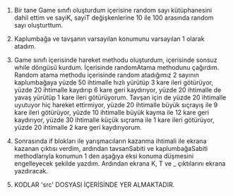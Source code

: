 1. Bir tane Game sınıfı oluşturdum içerisine random sayı kütüphanesini dahil ettim ve sayiK, sayiT değişkenlerine 10 ile 100 arasında random sayı oluşturttum.

2. Kaplumbağa ve tavşanın varsayılan konumunu varsayılan 1 olarak atadım.

3. Game sınıfı içerisinde hareket methodu oluşturdum, içerisinde sonsuz while döngüsü kurdum. İçerisinde randomAtama methodunu çağırdım. Random atama methodu içerisinde random atadığımız 2 sayının kaplumbağaya yüzde 50 ihtimalle hızlı yürütüp 3 kare ileri götürüyor, yüzde 20 ihtimalle kaydırıp 6 kare geri kaydırıyor, yüzde 20 ihtimalle de yavaş yürütüp 1 kare ileri götürüyorum. Tavşan için de yüzde 20 ihtimalle uyutuyor hiç hareket ettirmiyor, yüzde 20 ihtimalle büyük sıçrayış ile 9 kare ileri götürüyor, yüzde 10 ihtimalle büyük kayma ile 12 kare geri kaydırıyor, yüzde 30 ihtimalle küçük sıçrama ile 1 kare ileri götürüyor, yüzde 20 ihtimalle 2 kare geri kaydırıyorum.
   
5. Sonrasında if blokları ile yarışmacıların kazanma ihtimali ile ekrana kazanan çıktısı verdim, ardından tavsanSabiti ve kaplumbağaSabiti methodlarıyla konumun 1 den aşağıya eksi konuma düşmesini engelleyecek şekilde yazdım. Ardından ekrana  K, T ve _ çıktılarını ekrana yazdıracak.

6. KODLAR 'src' DOSYASI İÇERİSİNDE YER ALMAKTADIR.

